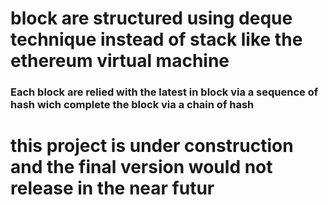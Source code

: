 # block are structured using deque technique instead of stack like the ethereum virtual machine
### Each block are relied with the latest in block via a sequence of hash wich complete the block via a chain of hash
# this project is under construction and the final version would not release in the near futur